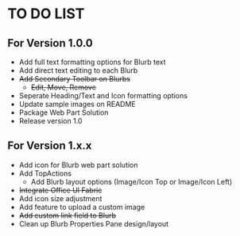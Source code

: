 # TO DO LIST

## For Version 1.0.0
- Add full text formatting options for Blurb text
- Add direct text editing to each Blurb
- ~~Add Secondary Toolbar on Blurbs~~
    - ~~Edit, Move, Remove~~ 
- Seperate Heading/Text and Icon formatting options
- Update sample images on README
- Package Web Part Solution
- Release version 1.0

## For Version 1.x.x
- Add icon for Blurb web part solution
- Add TopActions
    - Add Blurb layout options (Image/Icon Top or Image/Icon Left)
- ~~Integrate Office UI Fabric~~
- Add icon size adjustment
- Add feature to upload a custom image
- ~~Add custom link field to Blurb~~
- Clean up Blurb Properties Pane design/layout